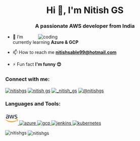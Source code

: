 <h1 align="center">Hi 👋, I'm Nitish GS</h1>
<h3 align="center">A passionate AWS developer from India</h3>

<img align="right" alt="coding" width="400" src="https://www.google.com/imgres?imgurl=https%3A%2F%2Fcdn3.vectorstock.com%2Fi%2F1000x1000%2F73%2F07%2Fprogramming-isometric-man-vector-28837307.jpg&tbnid=Jo3Bc3AlEyWF_M&vet=12ahUKEwju9oz5hdb_AhX7sGMGHXHBATUQMygVegUIARDPAQ..i&imgrefurl=https%3A%2F%2Fwww.vectorstock.com%2Froyalty-free-vector%2Fprogramming-isometric-man-vector-28837307&docid=8bKOXWIY2grG_M&w=1000&h=1080&itg=1&q=animated%20coding%20gif&hl=en&ved=2ahUKEwju9oz5hdb_AhX7sGMGHXHBATUQMygVegUIARDPAQ">

- 🌱 I’m currently learning **Azure & GCP**

- 📫 How to reach me **nitishsable99@hotmail.com**

- ⚡ Fun fact **I'm funny 😊**

<h3 align="left">Connect with me:</h3>
<p align="left">
<a href="https://twitter.com/nitishgs" target="blank"><img align="center" src="https://raw.githubusercontent.com/rahuldkjain/github-profile-readme-generator/master/src/images/icons/Social/twitter.svg" alt="nitishgs" height="30" width="40" /></a>
<a href="https://linkedin.com/in/nitish gs" target="blank"><img align="center" src="https://raw.githubusercontent.com/rahuldkjain/github-profile-readme-generator/master/src/images/icons/Social/linked-in-alt.svg" alt="nitish gs" height="30" width="40" /></a>
<a href="https://instagram.com/_nitish_gs" target="blank"><img align="center" src="https://raw.githubusercontent.com/rahuldkjain/github-profile-readme-generator/master/src/images/icons/Social/instagram.svg" alt="_nitish_gs" height="30" width="40" /></a>
<a href="https://hashnode.com/@nitishgs" target="blank"><img align="center" src="https://raw.githubusercontent.com/rahuldkjain/github-profile-readme-generator/master/src/images/icons/Social/hashnode.svg" alt="@nitishgs" height="30" width="40" /></a>
</p>

<h3 align="left">Languages and Tools:</h3>
<p align="left"> <a href="https://aws.amazon.com" target="_blank" rel="noreferrer"> <img src="https://raw.githubusercontent.com/devicons/devicon/master/icons/amazonwebservices/amazonwebservices-original-wordmark.svg" alt="aws" width="40" height="40"/> </a> <a href="https://azure.microsoft.com/en-in/" target="_blank" rel="noreferrer"> <img src="https://www.vectorlogo.zone/logos/microsoft_azure/microsoft_azure-icon.svg" alt="azure" width="40" height="40"/> </a> <a href="https://cloud.google.com" target="_blank" rel="noreferrer"> <img src="https://www.vectorlogo.zone/logos/google_cloud/google_cloud-icon.svg" alt="gcp" width="40" height="40"/> </a> <a href="https://www.jenkins.io" target="_blank" rel="noreferrer"> <img src="https://www.vectorlogo.zone/logos/jenkins/jenkins-icon.svg" alt="jenkins" width="40" height="40"/> </a> <a href="https://kubernetes.io" target="_blank" rel="noreferrer"> <img src="https://www.vectorlogo.zone/logos/kubernetes/kubernetes-icon.svg" alt="kubernetes" width="40" height="40"/> </a> </p>

<p><img align="left" src="https://github-readme-stats.vercel.app/api/top-langs?username=nitishgs&show_icons=true&locale=en&layout=compact" alt="nitishgs" /></p>

<p>&nbsp;<img align="center" src="https://github-readme-stats.vercel.app/api?username=nitishgs&show_icons=true&locale=en" alt="nitishgs" /></p>
